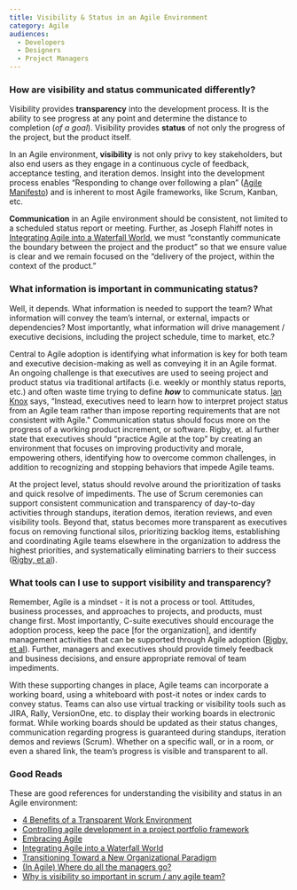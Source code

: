 ```yaml
---
title: Visibility & Status in an Agile Environment
category: Agile
audiences:
  - Developers
  - Designers
  - Project Managers
---
```


### How are visibility and status communicated differently?
Visibility provides **transparency** into the development process. It is the ability to see progress at any point and determine the distance to completion (*of a goal*). Visibility provides **status** of not only the progress of the project, but the product itself.

In an Agile environment, **visibility** is not only privy to key stakeholders, but also end users as they engage in a continuous cycle of feedback, acceptance testing, and iteration demos. Insight into the development process enables “Responding to change over following a plan” ([Agile Manifesto](http://agilemanifesto.org/)) and is inherent to most Agile frameworks, like Scrum, Kanban, etc.

**Communication** in an Agile environment should be consistent, not limited to a scheduled status report or meeting. Further, as Joseph Flahiff notes in [Integrating Agile into a Waterfall World](https://www.infoq.com/articles/agile-in-waterfall-world), we must “constantly communicate the boundary between the project and the product” so that we ensure value is clear and we remain focused on the “delivery of the project, within the context of the product.”

### What information is important in communicating status? 
Well, it depends. What information is needed to support the team? What information will convey the team’s internal, or external, impacts or dependencies? Most importantly, what information will drive management / executive decisions, including the project schedule, time to market, etc.? 

Central to Agile adoption is identifying what information is key for both team and executive decision-making as well as conveying it in an Agile format. An ongoing challenge is that executives are used to seeing project and product status via traditional artifacts (i.e. weekly or monthly status reports, etc.) and often waste time trying to define _**how**_ to communicate status. [Ian Knox](http://www.networkworld.com/article/2183797/tech-primers/controlling-agile-development-in-a-project-portfolio-framework.html) says, “Instead, executives need to learn how to interpret project status from an Agile team rather than impose reporting requirements that are not consistent with Agile." Communication status should focus more on the progress of a working product increment, or software. Rigby, et. al further state that executives should “practice Agile at the top” by creating an environment that focuses on improving productivity and morale, empowering others, identifying how to overcome common challenges, in addition to recognizing and stopping behaviors that impede Agile teams. 

At the project level, status should revolve around the prioritization of tasks and quick resolve of impediments. The use of Scrum ceremonies can support consistent communication and transparency of day-to-day activities through standups, iteration demos, iteration reviews, and even visibility tools. Beyond that, status becomes more transparent as executives focus on removing functional silos, prioritizing backlog items, establishing and coordinating Agile teams elsewhere in the organization to address the highest priorities, and systematically eliminating barriers to their success ([Rigby, et al](https://hbr.org/2016/05/embracing-agile)).

### What tools can I use to support visibility and transparency? 
Remember, Agile is a mindset - it is not a process or tool. Attitudes, business processes, and approaches to projects, and products, must change first. Most importantly, C-suite executives should encourage the adoption process, keep the pace [for the organization], and identify management activities that can be supported through Agile adoption ([Rigby, et al](https://hbr.org/2016/05/embracing-agile)). Further, managers and executives should provide timely feedback and business decisions, and ensure appropriate removal of team impediments.

With these supporting changes in place, Agile teams can incorporate a working board, using a whiteboard with post-it notes or index cards to convey status. Teams can also use virtual tracking or visibility tools such as JIRA, Rally, VersionOne, etc. to display their working boards in electronic format. While working boards should be updated as their status changes, communication regarding progress is guaranteed during standups, iteration demos and reviews (Scrum). Whether on a specific wall, or in a room, or even a shared link, the team’s progress is visible and transparent to all. 

### Good Reads 
These are good references for understanding the visibility and status in an Agile environment:
* [4 Benefits of a Transparent Work Environment](https://www.liquidplanner.com/blog/why-transparency-matters-and-how-to-make-it-happen/)
* [Controlling agile development in a project portfolio framework](http://www.networkworld.com/article/2183797/tech-primers/controlling-agile-development-in-a-project-portfolio-framework.html)
* [Embracing Agile](https://hbr.org/2016/05/embracing-agile)
* [Integrating Agile into a Waterfall World](https://www.infoq.com/articles/agile-in-waterfall-world)
* [Transitioning Toward a New Organizational Paradigm](http://www.robbinsgioia.com/downloads/perspectives/program-management-agile.pdf)
* [(In Agile) Where do all the managers go?](http://www.disciplinedagiledelivery.com/where-managers-go/)
* [Why is visibility so important in scrum / any agile team?](https://charlenedickson.wordpress.com/why-is-visibility-so-important-in-scrum-any-agile-team/)
